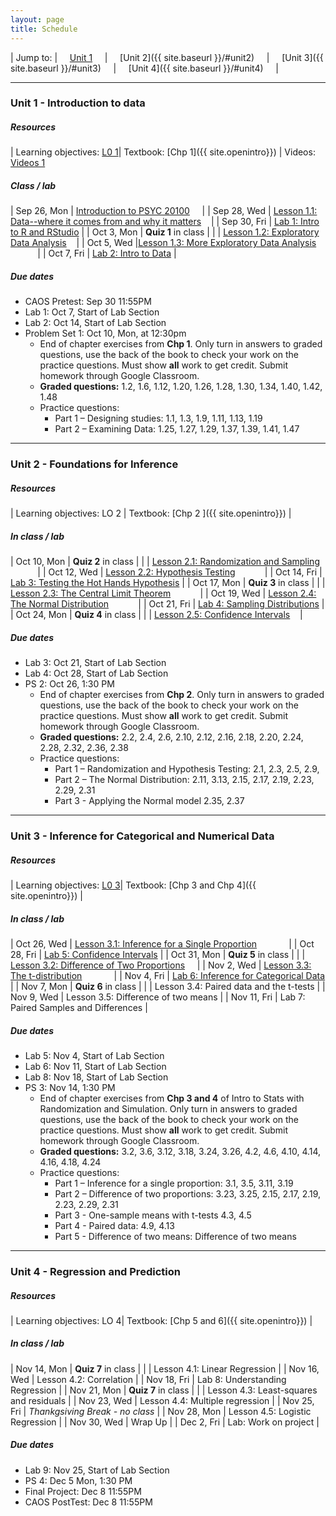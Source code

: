 ```yaml
---
layout: page
title: Schedule
---
```


| Jump to: | &nbsp;&nbsp;&nbsp; [Unit 1]({{site.baseurl}}/info//#unit1) &nbsp;&nbsp;&nbsp; | &nbsp;&nbsp;&nbsp; [Unit 2]({{ site.baseurl }}/#unit2) &nbsp;&nbsp;&nbsp; | &nbsp;&nbsp;&nbsp; [Unit 3]({{ site.baseurl }}/#unit3) &nbsp;&nbsp;&nbsp; | &nbsp;&nbsp;&nbsp; [Unit 4]({{ site.baseurl }}/#unit4) &nbsp;&nbsp;&nbsp; |

* * *

### <a name="unit1"></a> Unit 1 - Introduction to data 

##### Resources

| Learning objectives: [L0 1]({{site.baseurl}}/los/#unit1)| Textbook: [Chp 1]({{ site.openintro}}) | Videos: [Videos 1](https://www.youtube.com/watch?list=PLkIselvEzpM6pZ76FD3NoCvvgkj_p-dE8&v=nEHFF1ADpWE)

##### Class / lab

| Sep 26, Mon  | [Introduction to PSYC 20100](post/slides/intro.pdf) &nbsp;&nbsp;&nbsp;[<i class="fa fa-print"></i>](post/slides/introH.pdf)   |
| Sep 28, Wed  | [Lesson 1.1: Data--where it comes from and why it matters](post/slides/data.pdf) &nbsp;&nbsp;&nbsp;[<i class="fa fa-print"></i>](post/slides/dataH.pdf)|
| Sep 30, Fri  | [Lab 1: Intro to R and RStudio](post/labs/intro_to_r.html) |
| Oct 3, Mon   |  **Quiz 1** in class |
|              | [Lesson 1.2: Exploratory Data Analysis](post/slides/eda.pdf) &nbsp;&nbsp;&nbsp;[<i class="fa fa-print"></i>](post/slides/edaH.pdf)|
| Oct 5, Wed   |[Lesson 1.3: More Exploratory Data Analysis](post/slides/more_eda.pdf) &nbsp;&nbsp;&nbsp;[<i class="fa fa-print"></i>](post/slides/more_edaH.pdf) &nbsp;&nbsp;&nbsp;[<i class="fa fa-file-code-o"></i>](post/rmd/class_demo.Rmd) &nbsp;&nbsp;&nbsp;[<i class="fa fa-file-pdf-o"></i>](post/slides/class_demo.pdf)|
| Oct 7, Fri   | [Lab 2: Intro to Data](post/labs/intro_to_data.html) |

##### Due dates

* CAOS Pretest: Sep 30 11:55PM 
* Lab 1: Oct 7, Start of Lab Section 
* Lab 2: Oct 14, Start of Lab Section 
* Problem Set 1: Oct 10, Mon, at 12:30pm
  * End of chapter exercises from **Chp 1**. Only turn in answers to graded questions,
  use the back of the book to check your work on the practice questions. Must show 
  **all** work to get credit. Submit homework through Google Classroom.
  * **Graded questions:** 1.2, 1.6, 1.12, 1.20, 1.26, 1.28, 1.30, 1.34, 1.40, 1.42, 1.48
  * Practice questions: 
      + Part 1 – Designing studies: 1.1, 1.3, 1.9, 1.11, 1.13, 1.19
      + Part 2 – Examining Data: 1.25, 1.27, 1.29, 1.37, 1.39, 1.41, 1.47
      
* * *

### <a name="unit2"></a> Unit 2 - Foundations for Inference

##### Resources

| Learning objectives: LO 2 | Textbook: [Chp 2 ]({{ site.openintro}}) |

##### In class / lab

| Oct 10, Mon  |  **Quiz 2** in class |
|              | [Lesson 2.1: Randomization and Sampling](post/slides/random.pdf) &nbsp;&nbsp;&nbsp;[<i class="fa fa-print"></i>](post/slides/randomH.pdf) &nbsp;&nbsp;&nbsp;[<i class="fa fa-file-code-o"></i>](post/rmd/gender.Rmd) &nbsp;&nbsp;&nbsp;[<i class="fa fa-file-pdf-o"></i>](post/slides/gender.pdf)|
| Oct 12, Wed  | [Lesson 2.2: Hypothesis Testing](post/slides/ht.pdf) &nbsp;&nbsp;&nbsp;[<i class="fa fa-print"></i>](post/slides/htH.pdf) &nbsp;&nbsp;&nbsp;[<i class="fa fa-file-code-o"></i>](post/rmd/cardiac.Rmd) &nbsp;&nbsp;&nbsp;[<i class="fa fa-file-pdf-o"></i>](post/slides/cardiac.pdf)|
| Oct 14, Fri  | [Lab 3: Testing the Hot Hands Hypothesis](post/labs/hypothesis_testing.html) |
| Oct 17, Mon  | **Quiz 3** in class |
|              |  [Lesson 2.3: The Central Limit Theorem](post/slides/clt.pdf) &nbsp;&nbsp;&nbsp;[<i class="fa fa-print"></i>](post/slides/cltH.pdf) &nbsp;&nbsp;&nbsp;[<i class="fa fa-file-code-o"></i>](post/rmd/sample_size.R) &nbsp;&nbsp;&nbsp;[<i class="fa fa-cog"></i>](post/rmd/app.R)|
| Oct 19, Wed  | [Lesson 2.4: The Normal Distribution](post/slides/normal.pdf) &nbsp;&nbsp;&nbsp;[<i class="fa fa-print"></i>](post/slides/normalH.pdf) &nbsp;&nbsp;&nbsp;[<i class="fa fa-file-code-o"></i>](post/rmd/normal_demo.Rmd) &nbsp;&nbsp;&nbsp;[<i class="fa fa-file-pdf-o"></i>](post/slides/normal_demo.pdf)| 
| Oct 21, Fri  | [Lab 4: Sampling Distributions](post/labs/sampling_distributions.html) |
| Oct 24, Mon  | **Quiz 4** in class |
|              | [Lesson 2.5: Confidence Intervals](post/slides/cis.pdf) &nbsp;&nbsp;&nbsp;[<i class="fa fa-print"></i>](post/slides/cisH.pdf)| 

##### Due dates

* Lab 3: Oct 21, Start of Lab Section
* Lab 4: Oct 28, Start of Lab Section
* PS 2: Oct 26, 1:30 PM
  * End of chapter exercises from **Chp 2**. Only turn in answers to graded questions,
  use the back of the book to check your work on the practice questions. Must show 
  **all** work to get credit. Submit homework through Google Classroom.
  * **Graded questions:** 2.2, 2.4, 2.6, 2.10, 2.12, 2.16, 2.18, 2.20, 2.24, 2.28, 2.32, 2.36, 2.38
  * Practice questions: 
      + Part 1 – Randomization and Hypothesis Testing: 2.1, 2.3, 2.5, 2.9, 
      + Part 2 – The Normal Distribution: 2.11, 3.13, 2.15, 2.17, 2.19, 2.23, 2.29, 2.31
      + Part 3 - Applying the Normal model 2.35, 2.37
 
* * *

### <a name="unit3"></a> Unit 3 - Inference for Categorical and Numerical Data

##### Resources

| Learning objectives: [L0 3]({{site.baseurl}}/los/#unit3)| Textbook: [Chp 3 and Chp 4]({{ site.openintro}}) |

##### In class / lab

| Oct 26, Wed | [Lesson 3.1: Inference for a Single Proportion](post/slides/one_prop.pdf) &nbsp;&nbsp;&nbsp;[<i class="fa fa-print"></i>](post/slides/one_propH.pdf) &nbsp;&nbsp;&nbsp;[<i class="fa fa-file-code-o"></i>](post/rmd/one_prop_clt.Rmd) &nbsp;&nbsp;&nbsp;[<i class="fa fa-file-pdf-o"></i>](post/slides/one_prop_clt.pdf) |
| Oct 28, Fri | [Lab 5: Confidence Intervals](post/labs/confidence_intervals.html) |
| Oct 31, Mon | **Quiz 5** in class |
|             | [Lesson 3.2: Difference of Two Proportions](post/slides/diff_prop.pdf) &nbsp;&nbsp;&nbsp;[<i class="fa fa-print"></i>](post/slides/diff_propH.pdf) |
| Nov 2, Wed  | [Lesson 3.3: The t-distribution](post/slides/one_sample_t.pdf) &nbsp;&nbsp;&nbsp;[<i class="fa fa-print"></i>](post/slides/one_sample_tH.pdf) &nbsp;&nbsp;&nbsp;[<i class="fa fa-file-code-o"></i>](post/rmd/friday.Rmd) &nbsp;&nbsp;&nbsp;[<i class="fa fa-file-pdf-o"></i>](post/slides/friday.pdf) |
| Nov 4, Fri  | [Lab 6: Inference for Categorical Data](post/labs/inf_for_categorical_data.html) |
| Nov 7, Mon  | **Quiz 6** in class |
|             | Lesson 3.4: Paired data and the t-tests |
| Nov 9, Wed  | Lesson 3.5: Difference of two means |
| Nov 11, Fri | Lab 7: Paired Samples and Differences |

##### Due dates

* Lab 5: Nov 4, Start of Lab Section
* Lab 6: Nov 11, Start of Lab Section
* Lab 8: Nov 18, Start of Lab Section
* PS 3: Nov 14, 1:30 PM
  * End of chapter exercises from **Chp 3 and 4** of Intro to Stats with Randomization and Simulation. Only turn in answers to graded questions, use the back of the book to check your work on the practice questions. Must show **all** work to get credit. Submit homework through Google Classroom.
  * **Graded questions:** 3.2, 3.6, 3.12, 3.18, 3.24, 3.26, 4.2, 4.6, 4.10, 4.14, 4.16, 4.18, 4.24
  * Practice questions: 
      + Part 1 – Inference for a single proportion: 3.1, 3.5, 3.11, 3.19 
      + Part 2 – Difference of two proportions: 3.23, 3.25, 2.15, 2.17, 2.19, 2.23, 2.29, 2.31
      + Part 3 - One-sample means with t-tests 4.3, 4.5
      + Part 4 - Paired data: 4.9, 4.13
      + Part 5 - Difference of two means: Difference of two means 


* * *

### <a name="unit4"></a> Unit 4 - Regression and Prediction

##### Resources

| Learning objectives: LO 4| Textbook: [Chp 5 and 6]({{ site.openintro}}) |

##### In class / lab

| Nov 14, Mon | **Quiz 7** in class | 
|             | Lesson 4.1: Linear Regression |
| Nov 16, Wed | Lesson 4.2: Correlation |
| Nov 18, Fri | Lab 8: Understanding Regression |
| Nov 21, Mon | **Quiz 7** in class | 
|             | Lesson 4.3: Least-squares and residuals |
| Nov 23, Wed | Lesson 4.4: Multiple regression |
| Nov 25, Fri  | *Thankgsiving Break - no class*  |
| Nov 28, Mon | Lesson 4.5: Logistic Regression |
| Nov 30, Wed  | Wrap Up |
| Dec 2, Fri  | Lab: Work on project |

##### Due dates
* Lab 9: Nov 25, Start of Lab Section
* PS 4: Dec 5 Mon, 1:30 PM
* Final Project: Dec 8 11:55PM 
* CAOS PostTest: Dec 8 11:55PM 

